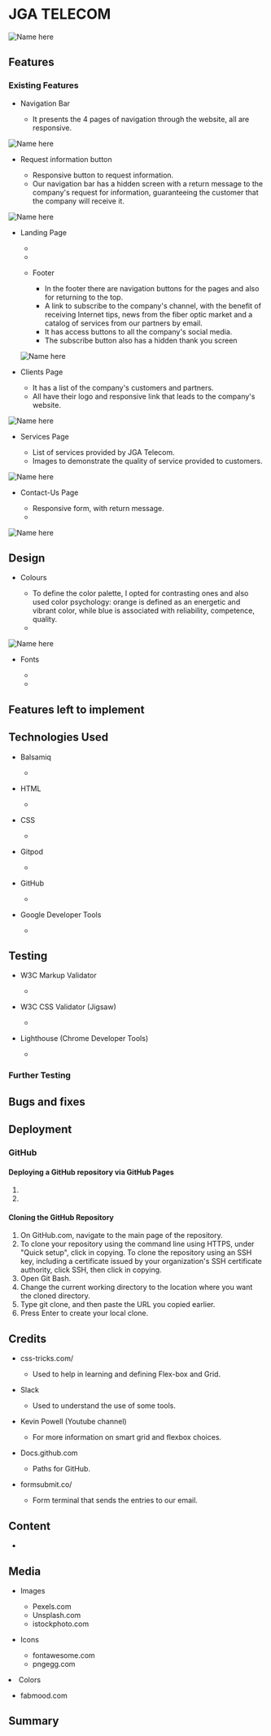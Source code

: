 <h1>JGA TELECOM</h1>

<p></p>
<p></p>

![Name here](assets/img/mockup.png)

<h2>Features</h2>
<h3>Existing Features</h3>
    <ul>
        <li>Navigation Bar</li>
    <ul>
    <li>It presents the 4 pages of navigation through the website, all are responsive.</li>
    </ul>
    </ul>

![Name here](assets/img/menu.png)

<ul>
<li>Request information button</li>
    <ul>
    <li>Responsive button to request information.</li>
    <li>Our navigation bar has a hidden screen with a return message to the company's request for information, guaranteeing the customer that the company will receive it.</li>
    </ul>
</ul>

 ![Name here](assets/img/request.jpg)

<ul>
 <li>Landing Page</li>
    <ul>
    <li></li>
    <li></li>
    </ul>
</ul>
<ul>

<ul>
<li>Footer</li>
    <ul>
    <li>In the footer there are navigation buttons for the pages and also for returning to the top.</li>
    <li>A link to subscribe to the company's channel, with the benefit of receiving Internet tips, news from the fiber optic market and a catalog of services from our partners by email.</li>
    <li>It has access buttons to all the company's social media.</li>
    <li>The subscribe button also has a hidden thank you screen</li>
    </ul>
</ul>

![Name here](assets/img/footer.jpg)

 <li>Clients Page</li>
    <ul>
    <li>It has a list of the company's customers and partners.</li>
    <li>All have their logo and responsive link that leads to the company's website.</li>
    </ul>
</ul>

![Name here](assets/img/clients.jpg)

<ul>
 <li>Services Page</li>
    <ul>
    <li>List of services provided by JGA Telecom.</li>
    <li>Images to demonstrate the quality of service provided to customers.</li>
    </ul>
</ul>

![Name here](assets/img/services.png)

<ul>
 <li>Contact-Us Page</li>
    <ul>
    <li>Responsive form, with return message.</li>
    <li></li>
    </ul>
</ul>

![Name here](assets/img/contact.jpg)

<h2>Design</h2>
<ul>
 <li>Colours</li>
    <ul>
    <li>To define the color palette, I opted for contrasting ones and also used color psychology: orange is defined as an energetic and vibrant color, while blue is associated with reliability, competence, quality.</li>
    <li></li>
    </ul>
</ul>

![Name here](assets/img/pallete.jpg)

<ul>
 <li>Fonts</li>
    <ul>
    <li></li>
    <li></li>
    </ul>
</ul>

<h2>Features left to implement</h2>
<p></p>

<h2>Technologies Used</h2>
<ul>
 <li>Balsamiq</li>
    <ul>
    <li></li>
    </ul>
</ul>

<ul>
 <li>HTML</li>
    <ul>
    <li></li>
    </ul>
</ul>

<ul>
 <li>CSS</li>
    <ul>
    <li></li>
    </ul>
</ul>

<ul>
 <li>Gitpod</li>
    <ul>
    <li></li>
    </ul>
</ul>

<ul>
<li>GitHub</li>
    <ul>
    <li></li>
    </ul>
</ul>

<ul>
 <li>Google Developer Tools</li>
    <ul>
    <li></li>
    </ul>
</ul>

<h2>Testing</h2>
<ul>
<li>W3C Markup Validator</li>
    <ul>
    <li></li>
    </ul>
</ul>

<ul>
 <li>W3C CSS Validator (Jigsaw)</li>
    <ul>
    <li></li>
    </ul>

</ul>
<ul>
 <li>Lighthouse (Chrome Developer Tools)</li>
    <ul>
    <li></li>
    </ul>
</ul>

<h3>Further Testing</h3>
<p></p>


<h2>Bugs and fixes</h2>


<h2>Deployment</h2>
<h3>GitHub</h3>
<p></p>
<h4>Deploying a GitHub repository via GitHub Pages</h4>
<ol>
<li></li>
<li></li>
</ol>
<h4>Cloning the GitHub Repository</h4>
<ol>
<li>On GitHub.com, navigate to the main page of the repository.</li>
<li>To clone your repository using the command line using HTTPS, under "Quick setup", click in copying.  To clone the repository using an SSH key, including a certificate issued by your organization's SSH certificate authority, click SSH, then click in copying.</li>
<li>Open Git Bash.</li>
<li>Change the current working directory to the location where you want the cloned directory.</li>
<li>Type git clone, and then paste the URL you copied earlier.</li>
<li>Press Enter to create your local clone.</li>
</ol>



<h2>Credits</h2>
<ul>
 <li>css-tricks.com/</li>
    <ul>
    <li>Used to help in learning and defining Flex-box and Grid.</li>
    </ul>
</ul>
<ul>
 <li>Slack</li>
    <ul>
    <li>Used to understand the use of some tools.</li>
    </ul>
</ul>
<ul>
 <li>Kevin Powell (Youtube channel)</li>
    <ul>
    <li>For more information on smart grid and flexbox choices.</li>
    </ul>
</ul>
<ul>
 <li>Docs.github.com</li>
    <ul>
    <li>Paths for GitHub.</li>
    </ul>
</ul>
<ul>
 <li>formsubmit.co/</li>
    <ul>
    <li>Form terminal that sends the entries to our email.</li>
    </ul>
</ul>


<h2>Content</h2>
<ul>
 <li></li>
</ul>

<h2>Media</h2>
<ul>
 <li>Images</li>
 <ul>
 <li>Pexels.com</li>
 <li>Unsplash.com</li>
 <li>istockphoto.com</li>
 </ul>
</ul>
<ul>
 <li>Icons</li>
 <ul>
 <li>fontawesome.com</li>
 <li>pngegg.com</li>
 </ul>
</ul>
 <li>Colors</li>
 <ul>
 <li>fabmood.com</li>
  </ul>
</ul>

<h2>Summary</h2>
<p></p>